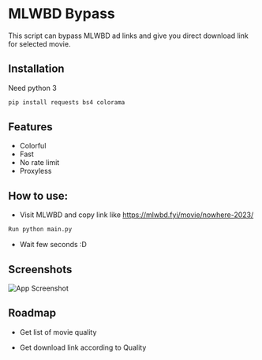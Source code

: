 
# MLWBD Bypass

This script can bypass MLWBD ad links and give you direct download link for selected movie. 


## Installation

Need python 3

```bash
pip install requests bs4 colorama

```





## Features

- Colorful
- Fast
- No rate limit
- Proxyless

## How to use: 
- Visit MLWBD and copy link like https://mlwbd.fyi/movie/nowhere-2023/
```bash
Run python main.py

```
- Wait few seconds :D


## Screenshots

![App Screenshot](https://i.ibb.co/B6f46zt/Screenshot-2024-01-12-174433.png)


## Roadmap

- Get list of movie quality

- Get download link according to Quality

